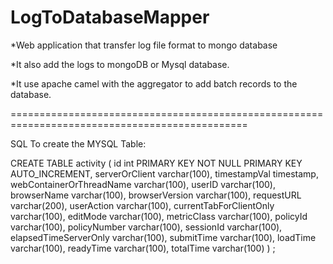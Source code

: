 LogToDatabaseMapper
===============================================================================================

*Web application that transfer log file format to mongo database

*It also add the logs to mongoDB or Mysql database.

*It use apache camel with the aggregator to add batch records to the database. 

===============================================================================================


SQL To create the MYSQL Table:


CREATE TABLE activity
( 
id int PRIMARY KEY NOT NULL PRIMARY KEY AUTO_INCREMENT, 
serverOrClient varchar(100), 
timestampVal timestamp, 
webContainerOrThreadName varchar(100), 
userID varchar(100), 
browserName varchar(100), 
browserVersion varchar(100), 
requestURL varchar(200), 
userAction varchar(100), 
currentTabForClientOnly varchar(100), 
editMode varchar(100), 
metricClass varchar(100), 
policyId varchar(100), 
policyNumber varchar(100), 
sessionId varchar(100), 
elapsedTimeServerOnly varchar(100), 
submitTime varchar(100), 
loadTime varchar(100), 
readyTime varchar(100), 
totalTime varchar(100) 
) ; 
